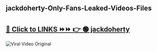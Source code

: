 
 ## jackdoherty-Only-Fans-Leaked-Videos-Files

# <h2><a href="https://mediaupload.pro?jackdoherty">🔗 Click to LINKS ⏩⏩ 👉 🟢 jackdoherty </a></h2>

<a href="https://mediaupload.pro?jackdoherty" rel="nofollow" data-target="animated-image.originalLink"><img src="https://i.ibb.co.com/xMMVF88/686577567.gif" alt="Viral Video Original" style="max-width: 100%; display: inline-block;" data-target="animated-image.originalImage"></a>